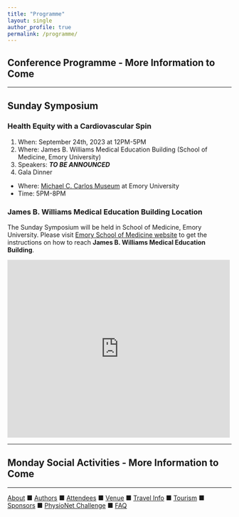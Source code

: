 ```yaml
---
title: "Programme"
layout: single
author_profile: true
permalink: /programme/
---
```

## Conference Programme - More Information to Come
---

## Sunday Symposium 
### Health Equity with a Cardiovascular Spin
1. When: September 24th, 2023 at 12PM-5PM
2. Where: James B. Williams Medical Education Building (School of Medicine, Emory University)
3. Speakers: ***TO BE ANNOUNCED***
4. Gala Dinner
- Where: [Michael C. Carlos Museum](https://carlos.emory.edu/) at Emory University
- Time: 5PM-8PM

### James B. Williams Medical Education Building Location
The Sunday Symposium will be held in School of Medicine, Emory University. Please visit [Emory School of Medicine website](https://www.med.emory.edu/about/location/directions/index.html) to get the instructions on how to reach **James B. Williams Medical Education Building**.
<iframe src="https://www.google.com/maps/embed?pb=!1m14!1m8!1m3!1d13262.937222444154!2d-84.31849215396728!3d33.79335874111268!3m2!1i1024!2i768!4f13.1!3m3!1m2!1s0x0%3A0x1241166e7267e3e0!2sEmory%20University-School%20of%20Medicine!5e0!3m2!1sen!2sus!4v1659122641913!5m2!1sen!2sus" width="500" height="400" style="border:0;" allowfullscreen="" loading="lazy" referrerpolicy="no-referrer-when-downgrade"></iframe>

---
## Monday Social Activities - More Information to Come

---

[About](../about/) &#9632; [Authors](../authors) &#9632; [Attendees](../attendees/) &#9632; [Venue](../venue/) &#9632; [Travel Info](../travel) &#9632; [Tourism](../tourism/) &#9632; [Sponsors](../sponsors/) &#9632; [PhysioNet Challenge](../challenge/) &#9632; [FAQ](../faq/)
